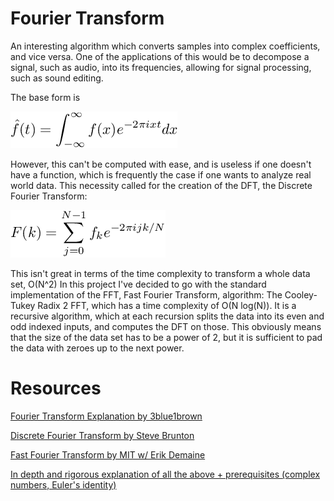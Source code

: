 # Fourier Transform
An interesting algorithm which converts samples into complex coefficients, and 
vice versa. One of the applications of this would be to decompose a signal, such as 
audio, into its frequencies, allowing for signal processing, such as sound editing.

The base form is

<!-- (\hat{f}(t) = \int_{-\infty}^{\infty}f(x)e^{-2\pi ixt}dx)-->
![img.png](img.png)

However, this can't be computed with ease, and is useless if one doesn't have a function,
which is frequently the case if one wants to analyze real world data. This necessity
called for the creation of the DFT, the Discrete Fourier Transform:

<!--F(k) = \sum_{j=0}^{N-1} f_k e^{-2\pi ijk/N}-->
![img_1.png](img_1.png)

This isn't great in terms of the time complexity to transform a whole data set, O(N^2)
In this project I've decided to go with the standard implementation of the FFT,
Fast Fourier Transform, algorithm: The Cooley-Tukey Radix 2 FFT, 
which has a time complexity of O(N log(N)). It is a recursive algorithm,
which at each recursion splits the data into its even and odd indexed inputs, and
computes the DFT on those. This obviously means that the size of the data set has to be a power of 2, but it is
sufficient to pad the data with zeroes up to the next power.

# Resources

[Fourier Transform Explanation by 3blue1brown](https://www.youtube.com/watch?v=spUNpyF58BY)

[Discrete Fourier Transform by Steve Brunton](https://www.youtube.com/watch?v=nl9TZanwbBk)

[Fast Fourier Transform by MIT w/ Erik Demaine](https://www.youtube.com/watch?v=iTMn0Kt18tg)

[In depth and rigorous explanation of all the above + prerequisites (complex numbers, Euler's identity)](https://ccrma.stanford.edu/~jos/st/)